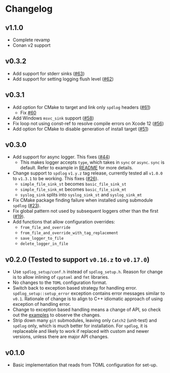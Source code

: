 # Changelog

## v1.1.0
- Complete revamp
- Conan v2 support

## v0.3.2

- Add support for stderr sinks
  ([#63](https://github.com/guangie88/spdlog_setup/pull/63))
- Add support for setting logging flush level
  ([#62](https://github.com/guangie88/spdlog_setup/pull/62))

## v0.3.1

- Add option for CMake to target and link only `spdlog` headers
  ([#61](https://github.com/guangie88/spdlog_setup/pull/61/))
  - Fix [#60](https://github.com/guangie88/spdlog_setup/issues/60)
- Add Windows `msvc_sink` support ([#58](https://github.com/guangie88/spdlog_setup/pull/58))
- Fix loop not using const-ref to resolve compile errors on Xcode 12
  ([#56](https://github.com/guangie88/spdlog_setup/pull/56))
- Add option for CMake to disable generation of install target
  ([#51](https://github.com/guangie88/spdlog_setup/pull/51))

## v0.3.0

- Add support for async logger. This fixes
  ([#44](https://github.com/guangie88/spdlog_setup/issues/44))
  - This makes logger accepts `type`, which takes in `sync` or `async`.
    `sync` is default. Refer to example in [README](README.md) for more details.
- Change support to `spdlog` `v1.y.z` tag release, currently tested all `v1.0.0`
  to `v1.3.1` to be working. This fixes
  ([#26](https://github.com/guangie88/spdlog_setup/issues/26)).
  - `simple_file_sink_st` becomes `basic_file_sink_st`
  - `simple_file_sink_mt` becomes `basic_file_sink_mt`
  - `syslog_sink` splits into `syslog_sink_st` and `syslog_sink_mt`
- Fix CMake package finding failure when installed using submodule `spdlog`
  ([#23](https://github.com/guangie88/spdlog_setup/issues/23)).
- Fix global pattern not used by subsequent loggers other than the first
  ([#19](https://github.com/guangie88/spdlog_setup/issues/19)).
- Add functions that allow configuration overrides:
  - `from_file_and_override`
  - `from_file_and_override_with_tag_replacement`
  - `save_logger_to_file`
  - `delete_logger_in_file`

## v0.2.0 (Tested to support `v0.16.z` to `v0.17.0`)

- Use `spdlog_setup/conf.h` instead of `spdlog_setup.h`. Reason for change is
  to allow inlining of `cpptoml` and `fmt` libraries.
- No changes to the `TOML` configuration format.
- Switch back to exception based strategy for handling error.
  `spdlog_setup::setup_error` exception contains error messages similar to
  `v0.1`. Rationale of change is to align to C++ idiomatic approach of using
  exception of handling error.
- Change to exception based handling means a change of API, so check out the
  [examples](./README.md#use-examples) to observe the changes.
- Strip down many `git` submodules, leaving only `Catch2` (unit-test) and
  `spdlog` only, which is much better for installation. For `spdlog`, it is
  replaceable and likely to work if replaced with custom and newer versions,
  unless there are major API changes.

## v0.1.0

- Basic implementation that reads from TOML configuration for set-up.
